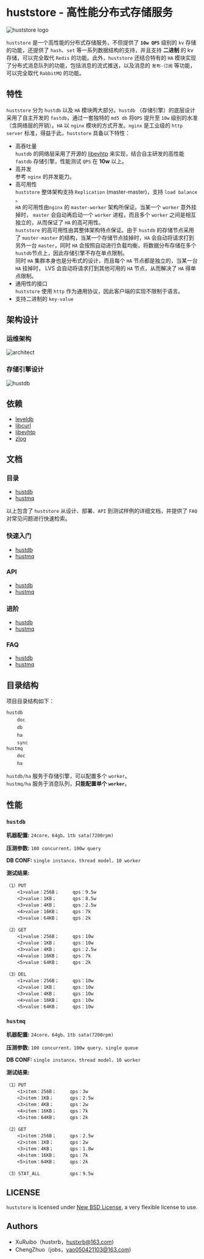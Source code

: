 # huststore - 高性能分布式存储服务 #
![huststore logo](res/logo.png)

`huststore` 是一个高性能的分布式存储服务，不但提供了 **`10w QPS`** 级别的 `kv` 存储的功能，还提供了 `hash`、`set` 等一系列数据结构的支持，并且支持 **二进制** 的 kv 存储，可以完全取代 `Redis` 的功能。此外，`huststore` 还结合特有的 `HA` 模块实现了分布式消息队列的功能，包括消息的流式推送，以及消息的 `发布-订阅` 等功能，可以完全取代 `RabbitMQ` 的功能。

## 特性 ##
`huststore` 分为 `hustdb` 以及 `HA` 模块两大部分。`hustdb` （存储引擎）的底层设计采用了自主开发的 `fastdb`，通过一套独特的 `md5 db` 将`QPS` 提升至 `10w` 级别的水准（含网络层的开销）。`HA` 以 `nginx` 模块的方式开发。`nginx` 是工业级的 `http server` 标准，得益于此，`huststore` 具备以下特性：
  
* 高吞吐量  
`hustdb` 的网络层采用了开源的 [libevhtp](https://github.com/ellzey/libevhtp) 来实现，结合自主研发的高性能 `fastdb` 存储引擎，性能测试 `QPS` 在 **10w** 以上。  
* 高并发  
参考 `nginx` 的并发能力。  
* 高可用性  
`huststore` 整体架构支持 `Replication` (master-master)，支持 `load balance` 。   
`HA` 的可用性由`nginx` 的 `master-worker` 架构所保证。当某一个 `worker` 意外挂掉时， `master` 会自动再启动一个 `worker` 进程，而且多个 `worker` 之间是相互独立的，从而保证了 `HA` 的高可用性。  
`huststore` 的高可用性由其整体架构特点保证。由于 `hustdb` 的存储节点采用了 `master-master` 的结构，当某一个存储节点挂掉时，`HA` 会自动将请求打到另外一台 `master`，同时 `HA` 会按照自动进行负载均衡，将数据分布存储在多个 `hustdb`节点上，因此存储引擎不存在单点限制。  
同时 `HA` 集群本身也是分布式的设计，而且每个 `HA` 节点都是独立的，当某一台 `HA` 挂掉时， LVS 会自动将请求打到其他可用的 `HA` 节点，从而解决了 `HA` 得单点限制。
* 通用性的接口   
`huststore` 使用 `http` 作为通用协议，因此客户端的实现不限制于语言。
* 支持二进制的 `key-value`

## 架构设计 ##

### 运维架构 ###
![architect](res/architect.png)

### 存储引擎设计 ###
![hustdb](res/hustdb.png)

## 依赖 ##
* [leveldb](https://github.com/google/leveldb)
* [libcurl](https://curl.haxx.se/libcurl/)
* [libevhtp](https://github.com/ellzey/libevhtp)
* [zlog](https://github.com/HardySimpson/zlog)

## 文档 ##

### 目录 ###
* [hustdb](hustdb/doc/doc/index.md)
* [hustmq](hustmq/doc/doc/index.md)

以上包含了 `huststore` 从设计、部署、`API` 到测试样例的详细文档，并提供了 `FAQ` 对常见问题进行快速检索。

### 快速入门 ###
* [hustdb](hustdb/doc/doc/guide/index.md)
* [hustmq](hustmq/doc/doc/guide/index.md)

### API ###
* [hustdb](hustdb/doc/doc/api/index.md)
* [hustmq](hustmq/doc/doc/api/index.md)

### 进阶 ###
* [hustdb](hustdb/doc/doc/advanced/index.md)
* [hustmq](hustmq/doc/doc/advanced/index.md)

### FAQ ###
* [hustdb](hustdb/doc/doc/appendix/faq.md)
* [hustmq](hustmq/doc/doc/appendix/faq.md)

## 目录结构 ##

项目目录结构如下：

`hustdb`  
　　`doc`  
　　`db`  
　　`ha`  
　　`sync`    
`hustmq`  
　　`doc`  
　　`ha`  

`hustdb/ha` 服务于存储引擎，可以配置多个 `worker`。  
`hustmq/ha` 服务于消息队列，**只能配置单个 `worker`**。

## 性能 ##

### `hustdb` ###

**机器配置:** `24core，64gb，1tb sata(7200rpm)`

**压测参数:** `100 concurrent，100w query`

**DB CONF:** `single instance，thread model，10 worker`

**测试结果:**

    （1）PUT
    	<1>value：256B；     qps：9.5w
	    <2>value：1KB；      qps：8.5w
	    <3>value：4KB；      qps：2.5w
	    <4>value：16KB；     qps：7k
	    <5>value：64KB；     qps：2k

	（2）GET
	    <1>value：256B；     qps：10w
	    <2>value：1KB；      qps：10w
	    <3>value：4KB；      qps：2.5w
	    <4>value：16KB；     qps：7k
	    <5>value：64KB；     qps：2k

	（3）DEL
    	<1>value：256B；     qps：10w
	    <2>value：1KB；      qps：10w
    	<3>value：4KB；      qps：10w
    	<4>value：16KB；     qps：10w
    	<5>value：64KB；     qps：10w

### `hustmq` ###

**机器配置:** `24core，64gb，1tb sata(7200rpm)`

**压测参数:** `100 concurrent，100w query，single queue`

**DB CONF:** `single instance，thread model，10 worker`

**测试结果:**

    （1）PUT
	    <1>item：256B；     qps：3w
	    <2>item：1KB；      qps：2.5w
	    <3>item：4KB；      qps：2w
	    <4>item：16KB；     qps：7k
	    <5>item：64KB；     qps：2k

	（2）GET
	    <1>item：256B；     qps：2.5w
	    <2>item：1KB；      qps：2w
	    <3>item：4KB；      qps：1.8w
	    <4>item：16KB；     qps：7k
	    <5>item：64KB；     qps：2k

	（3）STAT_ALL           qps：9.5w

## LICENSE ##

`huststore` is licensed under [New BSD License](https://opensource.org/licenses/BSD-3-Clause), a very flexible license to use.

## Authors ##

* XuRuibo（hustxrb，hustxrb@163.com)  
* ChengZhuo（jobs，yao050421103@163.com)  